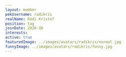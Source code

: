 ```yaml
---
layout: member
pekUsername: radikris
realName: Rádi Kristóf
position: tag
joinDate: 2020-10
interests:
active: true
featuredImage: ../images/avatars/radikris/normal.jpg
funnyImage: ../images/avatars/radikris/funny.jpg
---
```

